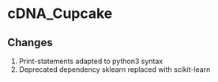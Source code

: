 # cDNA_Cupcake

## Changes

1. Print-statements adapted to python3 syntax
2. Deprecated dependency sklearn replaced with scikit-learn
